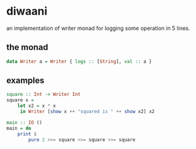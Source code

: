# diwaani

an implementation of writer monad for logging some operation in 5 lines.

## the monad

```haskell
data Writer a = Writer { logs :: [String], val :: a }
```

## examples

```haskell
square :: Int -> Writer Int
square x =
    let x2 = x * x
     in Writer [show x ++ "squared is " ++ show x2] x2

main :: IO ()
main = do
    print $
        pure 2 >>= square >>= square >>= square
```
